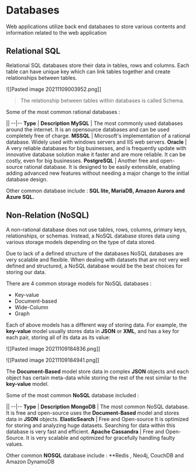 # Databases
Web applications utilize back end databases to store various contents and information related to the web application

## Relational SQL
Relational SQL databases store their data in tables, rows and columns. Each table can have unique key which can link tables together and create relationships between tables.

![[Pasted image 20211109003952.png]]

> The relationship between tables within databases is called Schema.

Some of the most common rational databases :

||
--|--
**Type** | **Description**
**MySQL** | The most commonly used databases around the internet. It is an opensource databases and can be used completely free of charge.
**MSSQL** |  Microsoft's implementation of a rational database. Widely used with windows servers and IIS web servers.
**Oracle** | A very reliable databases for big businesses, and is frequently update with innovative database solution make it faster and are more reliable. It can be costly, even for big businesses.
**PostgreSQL** | Another free and open-source rational database. It is designed to be easily extensible, enabling adding advanced new features without needing a major change to the initial database design.

 Other common  database include : **SQL lite, MariaDB, Amazon Aurora and Azure SQL.**
 
 ## Non-Relation (NoSQL)
 A non-rational database does not use tables, rows, columns, primary keys, relationships, or schemas. Instead, a NoSQL database stores data using various storage models depending on the type of data stored.
 
 Due to lack of a defined structure of the databases NoSQL  databases are very scalable and flexible. 
 When dealing with datasets that are not very well defined and structured, a NoSQL database would be the best choices for storing our data.
 
 There are 4 common storage models for NoSQL databases :
 
 - Key-value 
 - Document-based 
 - Wide-Column
 - Graph

Each of above models has a different way of storing data. For example, the **key-value** model usually stores data in **JSON** or **XML**, and has a key for each pair, storing all of its data as its value:

![[Pasted image 20211109184836.png]]
 
![[Pasted image 20211109184941.png]]

The **Document-Based** model store data in complex **JSON** objects and each object has certain meta-data while storing the rest of the rest similar to the **key-value** model.

Some of the most common **NoSQL** database included :

||
--|--
**Type** | **Description**
**MongoDB** | The most common NoSQL database. It is free and open-source uses the **Document-Based** model and stores data in **JSON** objects.
**ElasticSearch** | Free and Open-source It is optimized for storing and analyzing huge datasets. Searching for data within this database is very fast and efficient.
**Apache Cassandra** | Free and Open-Source. It is very scalable and optimized for gracefully handling faulty values.

Other common **NOSQL** database include : **Redis , Neo4j, CouchDB and Amazon DynamoDB



